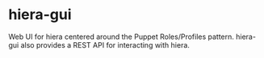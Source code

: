 hiera-gui
=========

Web UI for hiera centered around the Puppet Roles/Profiles pattern. hiera-gui also provides a REST API for interacting with hiera.
